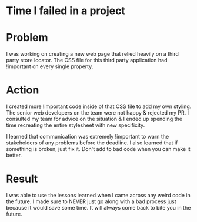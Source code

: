 # Time I failed in a project

# Problem
I was working on creating a new web page that relied heavily on a third party store locator. The CSS file for this third party application had !important on every single property.

# Action
I created more !important code inside of that CSS file to add my own styling. The senior web developers on the team were not happy & rejected my PR. I consulted my team for advice on the situation & I ended up spending the time recreating the entire stylesheet with new specificity.

I learned that communication was extremely !important to warn the stakeholders of any problems before the deadline. I also learned that if something is broken, just fix it. Don't add to bad code when you can make it better.

# Result
I was able to use the lessons learned when I came across any weird code in the future. I made sure to NEVER just go along with a bad process just because it would save some time. It will always come back to bite you in the future.